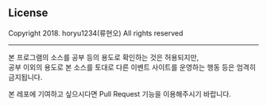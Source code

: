 ## License 
Copyright 2018. horyu1234(류현오) All rights reserved

---

본 프로그램의 소스를 공부 등의 용도로 확인하는 것은 허용되지만,  
공부 이외의 용도로 본 소스를 토대로 다른 이벤트 사이트를 운영하는 행동 등은 엄격히 금지됩니다.

본 레포에 기여하고 싶으시다면 Pull Request 기능을 이용해주시기 바랍니다.
